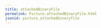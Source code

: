 ```yaml
---
title: attachedBinaryFile
permalink: Picture.attachedBinaryFile.html
jsonid: picture_attachedbinaryfile
---
```

